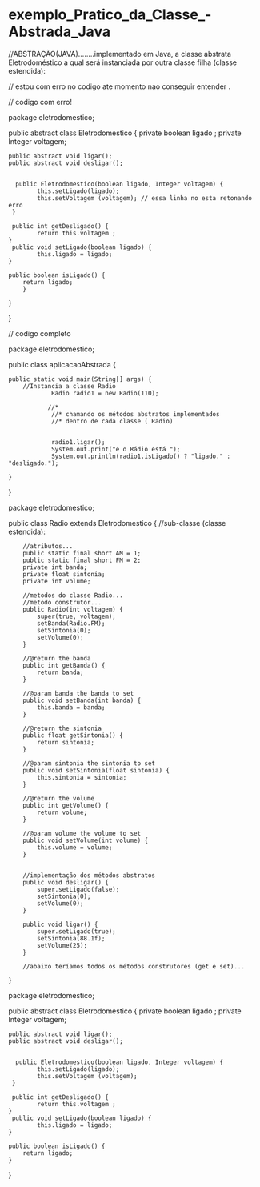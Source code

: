 # exemplo_Pratico_da_Classe_-Abstrada_Java
 //ABSTRAÇÃO(JAVA)........implementado em Java, a classe abstrata Eletrodoméstico a qual será instanciada por outra classe filha (classe estendida):

 // estou com erro no codigo ate momento nao conseguir entender .

// codigo com erro!


 package eletrodomestico;

public abstract class Eletrodomestico {
	private boolean ligado ;
	private Integer voltagem;
	
	
	public abstract void ligar();
	public abstract void desligar();
	
	
	  public Eletrodomestico(boolean ligado, Integer voltagem) {
	        this.setLigado(ligado);
	        this.setVoltagem (voltagem); // essa linha no esta retonando erro
	 }
	
	 public int getDesligado() {
	        return this.voltagem ;
	}
	 public void setLigado(boolean ligado) {
	        this.ligado = ligado;
	}
	
	public boolean isLigado() {
        return ligado;
        }
	
	}
}



// codigo completo


package eletrodomestico;

public class aplicacaoAbstrada {

	public static void main(String[] args) {
		//Instancia a classe Radio
				Radio radio1 = new Radio(110);

		       //*
		        //* chamando os métodos abstratos implementados
		        //* dentro de cada classe ( Radio)
		        
		     
		        radio1.ligar();
		        System.out.print("e o Rádio está ");
		        System.out.println(radio1.isLigado() ? "ligado." : "desligado.");
			
	}

}
	

package eletrodomestico;

public class  Radio extends Eletrodomestico {
	//sub-classe (classe estendida):

		//atributos...
		public static final short AM = 1;
	    public static final short FM = 2;
	    private int banda;
	    private float sintonia;
	    private int volume;

	    //metodos do classe Radio...
	    //metodo construtor...
	    public Radio(int voltagem) {
	        super(true, voltagem);
	        setBanda(Radio.FM);
	        setSintonia(0);
	        setVolume(0);
	    }

	    //@return the banda
		public int getBanda() {
			return banda;
		}

		//@param banda the banda to set
		public void setBanda(int banda) {
			this.banda = banda;
		}

		//@return the sintonia
		public float getSintonia() {
			return sintonia;
		}

		//@param sintonia the sintonia to set
		public void setSintonia(float sintonia) {
			this.sintonia = sintonia;
		}

		//@return the volume
		public int getVolume() {
			return volume;
		}

		//@param volume the volume to set
		public void setVolume(int volume) {
			this.volume = volume;
		}


		//implementação dos métodos abstratos
	    public void desligar() {
	        super.setLigado(false);
	        setSintonia(0);
	        setVolume(0);
	    }

	    public void ligar() {
	        super.setLigado(true);
	        setSintonia(88.1f);
	        setVolume(25);
	    }

	    //abaixo teríamos todos os métodos construtores (get e set)...
	    
	}

 package eletrodomestico;

public abstract class Eletrodomestico {
	private boolean ligado ;
	private Integer voltagem;
	
	
	public abstract void ligar();
	public abstract void desligar();
	
	
	  public Eletrodomestico(boolean ligado, Integer voltagem) {
	        this.setLigado(ligado);
	        this.setVoltagem (voltagem);
	 }
	
	 public int getDesligado() {
	        return this.voltagem ;
	}
	 public void setLigado(boolean ligado) {
	        this.ligado = ligado;
	}
	
	public boolean isLigado() {
        return ligado;
    }
	
}






